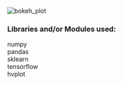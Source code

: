 ![bokeh_plot](https://github.com/user-attachments/assets/3fe301af-7f2f-43a5-8e3a-d5f38c202074)

### Libraries and/or Modules used:
numpy <br/>
pandas <br/>
sklearn <br/>
tensorflow <br/>
hvplot <br/>



